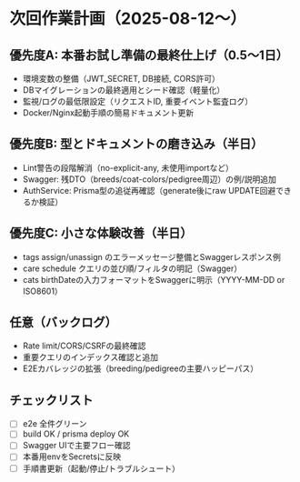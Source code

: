 # 次回作業計画（2025-08-12〜）

## 優先度A: 本番お試し準備の最終仕上げ（0.5〜1日）

- 環境変数の整備（JWT_SECRET, DB接続, CORS許可）
- DBマイグレーションの最終適用とシード確認（軽量化）
- 監視/ログの最低限設定（リクエストID, 重要イベント監査ログ）
- Docker/Nginx起動手順の簡易ドキュメント更新

## 優先度B: 型とドキュメントの磨き込み（半日）

- Lint警告の段階解消（no-explicit-any, 未使用importなど）
- Swagger: 残DTO（breeds/coat-colors/pedigree周辺）の例/説明追加
- AuthService: Prisma型の追従再確認（generate後にraw UPDATE回避できるか検証）

## 優先度C: 小さな体験改善（半日）

- tags assign/unassign のエラーメッセージ整備とSwaggerレスポンス例
- care schedule クエリの並び順/フィルタの明記（Swagger）
- cats birthDateの入力フォーマットをSwaggerに明示（YYYY-MM-DD or ISO8601）

## 任意（バックログ）

- Rate limit/CORS/CSRFの最終確認
- 重要クエリのインデックス確認と追加
- E2Eカバレッジの拡張（breeding/pedigreeの主要ハッピーパス）

## チェックリスト

- [ ] e2e 全件グリーン
- [ ] build OK / prisma deploy OK
- [ ] Swagger UIで主要フロー確認
- [ ] 本番用envをSecretsに反映
- [ ] 手順書更新（起動/停止/トラブルシュート）
